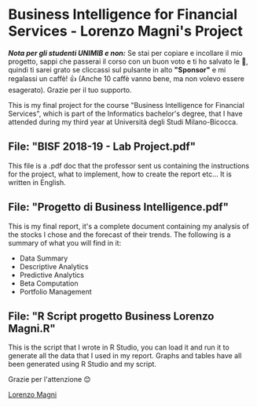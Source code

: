 # Business Intelligence for Financial Services - Lorenzo Magni's Project

***Nota per gli studenti UNIMIB e non:*** Se stai per copiare e incollare il mio progetto, sappi che passerai il corso con un buon voto e ti ho salvato le :peach:, quindi ti sarei grato se cliccassi sul pulsante in alto **"Sponsor"** e mi regalassi un caffè! :+1: (Anche 10 caffè vanno bene, ma non volevo essere esagerato). Grazie per il tuo supporto.

This is my final project for the course "Business Intelligence for Financial Services", which is part of the Informatics bachelor's degree, that I have attended during my third year at Università degli Studi Milano-Bicocca.

## File: "BISF 2018-19 - Lab Project.pdf"
This file is a .pdf doc that the professor sent us containing the instructions for the project, what to implement, how to create the report etc... It is written in English.

## File: "Progetto di Business Intelligence.pdf"
This is my final report, it's a complete document containing my analysis of the stocks I chose and the forecast of their trends. The following is a summary of what you will find in it:
- Data Summary
- Descriptive Analytics
- Predictive Analytics
- Beta Computation
- Portfolio Management

## File: "R Script progetto Business Lorenzo Magni.R"
This is the script that I wrote in R Studio, you can load it and run it to generate all the data that I used in my report. Graphs and tables have all been generated using R Studio and my script.

Grazie per l'attenzione :blush:

[Lorenzo Magni](https://instagram.com/lorenzomagni97)
